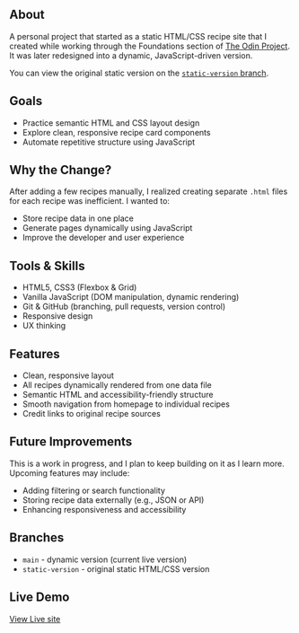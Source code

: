 ## About

A personal project that started as a static HTML/CSS recipe site that I created while working through the Foundations section of [The Odin Project](https://www.theodinproject.com/). It was later redesigned into a dynamic, JavaScript-driven version.

You can view the original static version on the [`static-version` branch](https://github.com/ni-ki-web/Recipes-project/tree/static-version).


## Goals

- Practice semantic HTML and CSS layout design  
- Explore clean, responsive recipe card components  
- Automate repetitive structure using JavaScript  


## Why the Change?

After adding a few recipes manually, I realized creating separate `.html` files for each recipe was inefficient. I wanted to:

- Store recipe data in one place  
- Generate pages dynamically using JavaScript  
- Improve the developer and user experience  


## Tools & Skills

- HTML5, CSS3 (Flexbox & Grid)
- Vanilla JavaScript (DOM manipulation, dynamic rendering)  
- Git & GitHub (branching, pull requests, version control)  
- Responsive design  
- UX thinking 


## Features

- Clean, responsive layout  
- All recipes dynamically rendered from one data file  
- Semantic HTML and accessibility-friendly structure  
- Smooth navigation from homepage to individual recipes  
- Credit links to original recipe sources


## Future Improvements

This is a work in progress, and I plan to keep building on it as I learn more. Upcoming features may include:

- Adding filtering or search functionality
- Storing recipe data externally (e.g., JSON or API)
- Enhancing responsiveness and accessibility


## Branches

- `main` - dynamic version (current live version)
- `static-version` - original static HTML/CSS version


## Live Demo

[View Live site](https://ni-ki-web.github.io/Recipes-project/)
